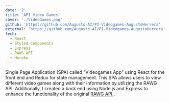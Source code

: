 ```yaml
---
date: '2'
title: 'API Video Games'
cover: './VideoGames.png'
github: 'https://github.com/Augusto-AI/PI-Videogames-AugustoHerrera'
external: 'https://github.com/Augusto-AI/PI-Videogames-AugustoHerrera'
tech:
  - React
  - Styled Components
  - Express
  - RAWS API
  - Heroku
---
```


Single Page Application (SPA) called "Videogames App" using React for the front end and Redux for state management. This SPA allows users to view different video games along with their information by utilizing the RAWG API. Additionally, I created a back end using Node.js and Express to enhance the functionality of the original [RAWG API.](https://rawg.io/).
